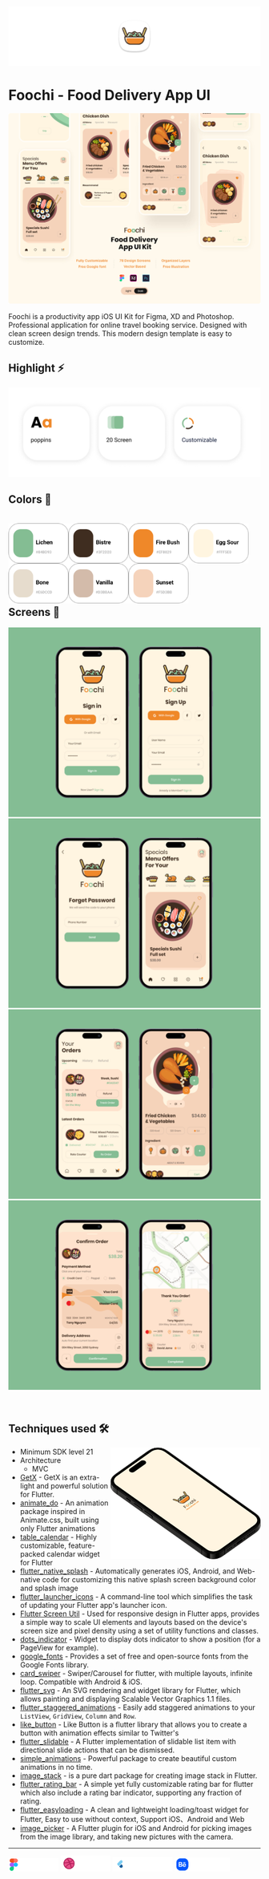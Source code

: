 [<img src="screenshots/app_logo.png"/>]()

# Foochi - Food Delivery App UI 
<img src="screenshots/Mockup.png">

Foochi is a productivity app iOS UI Kit for Figma, XD and Photoshop. Professional application for online travel booking service. Designed with clean screen design trends. This modern design template is easy to customize. 

## Highlight ⚡
![foochi](screenshots/Heighlight.png)

## Colors 🎨

<br/>
<img width="120" align="left" src="screenshots/color1.png"/>
<img width="120" align="left" src="screenshots/color2.png"/>
<img width="120" align="left" src="screenshots/color3.png"/>
<img width="120" align="left" src="screenshots/color4.png"/>
<img width="120" align="left" src="screenshots/color5.png"/>
<img width="120" align="left" src="screenshots/color6.png"/>
<img width="120" align="left" src="screenshots/color7.png"/>

<br>
<br>
<br>
<br>
<br>
<br>
<br>
<br>

## Screens 📱
![Frame_1](screenshots/Frame_1.jpg)
![Frame_2](screenshots/Frame_2.jpg)
![Frame_3](screenshots/Frame_3.jpg)
![Frame_4](screenshots/Frame_4.jpg)


<br>

## Techniques used 🛠️

<img width="300" align="right" src="screenshots/logo.png" alt="preview" />

- Minimum SDK level 21
- Architecture
    - MVC
- [GetX](https://pub.dev/packages/get) - GetX is an extra-light and powerful solution for Flutter.
- [animate_do](https://pub.dev/packages/animate_do) - An animation package inspired in Animate.css, built using only Flutter animations
- [table_calendar](https://pub.dev/packages/table_calendar) - Highly customizable, feature-packed calendar widget for Flutter
- [flutter_native_splash](https://pub.dev/packages/flutter_native_splash) - Automatically generates iOS, Android, and Web-native code for customizing this native splash screen background color and splash image
- [flutter_launcher_icons](https://pub.dev/packages/flutter_launcher_icons) - A command-line tool which simplifies the task of updating your Flutter app's launcher icon.
- [Flutter Screen Util](https://pub.dev/packages/flutter_screenutil) - Used for responsive design in Flutter apps, provides a simple way to scale UI elements and layouts based on the device's screen size and pixel density using a set of utility functions and classes.
- [dots_indicator](https://pub.dev/packages/dots_indicator) - Widget to display dots indicator to show a position (for a PageView for example).
- [google_fonts](https://pub.dev/packages/google_fonts) - Provides a set of free and open-source fonts from the Google Fonts library.
- [card_swiper](https://pub.dev/packages/card_swiper) - Swiper/Carousel for flutter, with multiple layouts, infinite loop. Compatible with Android & iOS.
- [flutter_svg](https://pub.dev/packages/flutter_svg) - An SVG rendering and widget library for Flutter, which allows painting and displaying Scalable Vector Graphics 1.1 files.
- [flutter_staggered_animations](https://pub.dev/packages/flutter_staggered_animations) - Easily add staggered animations to your `ListView`, `GridView`, `Column` and `Row`.
- [like_button](https://pub.dev/packages/like_button) - Like Button is a flutter library that allows you to create a button with animation effects similar to Twitter's
- [flutter_slidable](https://pub.dev/packages/flutter_slidable) - A Flutter implementation of slidable list item with directional slide actions that can be dismissed.
- [simple_animations](https://pub.dev/packages/simple_animations) - Powerful package to create beautiful custom animations in no time.
- [image_stack](https://pub.dev/packages/image_stack) -  is a pure dart package for creating image stack in Flutter.
- [flutter_rating_bar](https://pub.dev/packages/flutter_rating_bar) -  A simple yet fully customizable rating bar for flutter which also include a rating bar indicator, supporting any fraction of rating.
- [flutter_easyloading](https://pub.dev/packages/flutter_easyloading) -  A clean and lightweight loading/toast widget for Flutter, Easy to use without context, Support iOS、Android and Web
- [image_picker](https://pub.dev/packages/image_picker) -  A Flutter plugin for iOS and Android for picking images from the image library, and taking new pictures with the camera.


---

<img src="screenshots/figma_not_available.png" width="100"> [<img src="screenshots/dribbble.png" width="100">](https://dribbble.com/shots/20568831-Foochi-Food-Delivery-App-UI-Kit) <img src="screenshots/flutter_ui_dev_not_available.png" width="120"> [<img src="screenshots/behance.png" width="110">](https://www.behance.net/gallery/127077541/Foochi-Food-Delivery-App-UI-Kit)